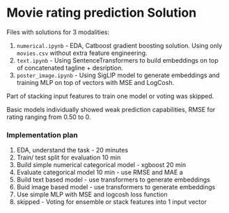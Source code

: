 # Movie rating prediction Solution

Files with solutions for 3 modalities:

1. `numerical.ipynb` - EDA, Catboost gradient boosting solution. Using only `movies.csv` without extra feature engineering.
2. `text.ipynb` - Using SentenceTransformers to build embeddings on top of concatenated tagline + desription.
3. `poster_image.ipynb` - Using SigLIP model to generate embeddings and training MLP on top of vectors with MSE and LogCosh.

Part of stacking input features to train one model or voting was skipped.

Basic models individually showed weak prediction capabilities, RMSE for rating ranging from 0.50 to 0.


### Implementation plan

1. EDA, understand the task - 20 minutes
2. Train/ test split for evaluation 10 min
3. Build simple numerical categorical model - xgboost 20 min
4. Evaluate categorical model 10 min - use RMSE and MAE a
5. Build text based model - use transformers to generate embeddings
6. Buid image based model - use transformers to generate embeddings
7. Use simple MLP with MSE and logcosh loss function
8. skipped - Voting for ensemble or stack features into 1 input vector